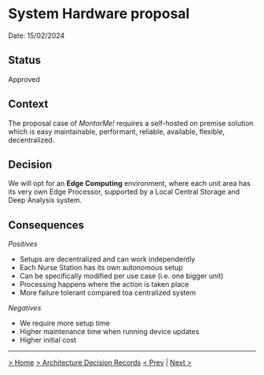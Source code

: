 # System Hardware proposal

Date: 15/02/2024

## Status

Approved

## Context

The proposal case of *MontorMe!* requires a self-hosted on premise solution which is easy maintainable, performant, reliable, available, flexible, decentralized.

## Decision

We will opt for an **Edge Computing** environment, where each unit area has its very own Edge Processor, supported by a Local Central Storage and Deep Analysis system.

## Consequences

*Positives*

- Setups are decentralized and can work independently
- Each Nurse Station has its own autonomous setup
- Can be specifically modified per use case (i.e. one bigger unit)
- Processing happens where the action is taken place
- More failure tolerant compared toa centralized system

*Negatives*

- We require more setup  time
- Higher maintenance time when running device updates
- Higher initial cost


---
[> Home](../README.md)    [> Architecture Decision Records](README.md)
[< Prev](09-InfluxDB.md)  |  [Next >](11-CacheStrategy.md)
